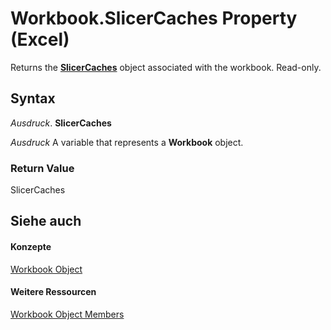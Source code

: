 
# Workbook.SlicerCaches Property (Excel)

Returns the  **[SlicerCaches](d6097f70-cdc7-3be7-575c-cf43a0765e10.md)** object associated with the workbook. Read-only.


## Syntax

 _Ausdruck_. **SlicerCaches**

 _Ausdruck_ A variable that represents a **Workbook** object.


### Return Value

SlicerCaches


## Siehe auch


#### Konzepte


[Workbook Object](8c00aa60-c974-eed3-0812-3c9625eb0d4c.md)
#### Weitere Ressourcen


[Workbook Object Members](http://msdn.microsoft.com/library/dce102a3-25de-3ff4-2ce5-bc56e08baca7%28Office.15%29.aspx)